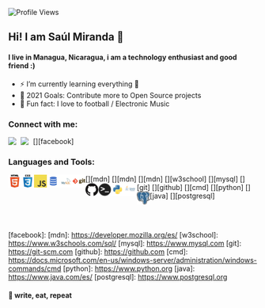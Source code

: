 ![Profile Views](https://github.com/SaulAnto19?tab=repositories)

## **Hi! I am Saúl Miranda 👋**

<!-- ![](https://github.com/Ualb/Ualb/blob/master/readmegithub.png) -->

#### I live in Managua, Nicaragua, i am a technology enthusiast and good friend :)
    
- ⚡ I’m currently learning everything 🤣 
- 🥅 2021 Goals: Contribute more to Open Source projects
- 🤣 Fun fact: I love to football / Electronic Music 
 
### Connect with me:
  
[<img align="left" width="25px" src="https://avatars3.githubusercontent.com/u/50278?s=200&v=4" />][twitter]
[<img align="left" width="25px" src="https://facebookbrand.com/wp-content/uploads/2019/04/f_logo_RGB-Hex-Blue_512.png?w=512&h=512"/>][facebook]
<br />

### Languages and Tools:
 
[<img align="left" alt="HTML5" width="26px" src="https://raw.githubusercontent.com/github/explore/80688e429a7d4ef2fca1e82350fe8e3517d3494d/topics/html/html.png" />][mdn]
[<img align="left" alt="CSS3" width="26px" src="https://raw.githubusercontent.com/github/explore/80688e429a7d4ef2fca1e82350fe8e3517d3494d/topics/css/css.png" />][mdn]
[<img align="left" alt="JavaScript" width="26px" src="https://raw.githubusercontent.com/github/explore/80688e429a7d4ef2fca1e82350fe8e3517d3494d/topics/javascript/javascript.png" />][mdn]
[<img align="left" alt="SQL" width="26px" src="https://raw.githubusercontent.com/github/explore/80688e429a7d4ef2fca1e82350fe8e3517d3494d/topics/sql/sql.png" />][w3school]
[<img align="left" alt="MySQL" width="26px" src="https://raw.githubusercontent.com/github/explore/80688e429a7d4ef2fca1e82350fe8e3517d3494d/topics/mysql/mysql.png" />][mysql]
[<img align="left" alt="Git" width="26px" src="https://raw.githubusercontent.com/github/explore/80688e429a7d4ef2fca1e82350fe8e3517d3494d/topics/git/git.png" />][git]
[<img align="left" alt="GitHub" width="26px" src="https://raw.githubusercontent.com/github/explore/78df643247d429f6cc873026c0622819ad797942/topics/github/github.png"/>][github]
[<img align="left" alt="Terminal" width="26px" src="https://raw.githubusercontent.com/github/explore/80688e429a7d4ef2fca1e82350fe8e3517d3494d/topics/terminal/terminal.png" />][cmd]
[<img align="left" alt="Terminal" width="26px" src="https://raw.githubusercontent.com/github/explore/80688e429a7d4ef2fca1e82350fe8e3517d3494d/topics/python/python.png" />][python]
[<img align="left" alt="Terminal" width="26px" src="https://raw.githubusercontent.com/github/explore/80688e429a7d4ef2fca1e82350fe8e3517d3494d/topics/java/java.png" />][java]
[<img align="left" alt="Terminal" width="26px" src="https://raw.githubusercontent.com/github/explore/80688e429a7d4ef2fca1e82350fe8e3517d3494d/topics/postgresql/postgresql.png" />][postgresql]

<br />
<br /> 
  
 
[twitter]: https://twitter.com/salio69422867/
[facebook]: 
[mdn]: https://developer.mozilla.org/es/
[w3school]: https://www.w3schools.com/sql/
[mysql]: https://www.mysql.com
[git]: https://git-scm.com
[github]: https://github.com
[cmd]: https://docs.microsoft.com/en-us/windows-server/administration/windows-commands/cmd
[python]: https://www.python.org
[java]: https://www.java.com/es/
[postgresql]: https://www.postgresql.org
 

#### :muscle: write, eat, repeat


